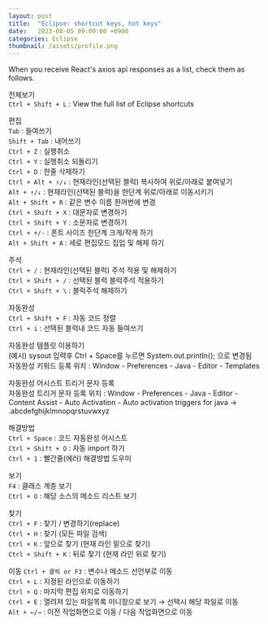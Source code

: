 ```yaml
---
layout: post
title:  "Eclipse: shortcut keys, hot keys"
date:   2023-08-05 09:00:00 +0900
categories: Eclipse
thumbnail: /assets/profile.png
---
```


When you receive React's axios api responses as a list, check them as follows.   
   
전체보기   
`Ctrl + Shift + L` : View the full list of Eclipse shortcuts   
   
편집   
`Tab` : 들여쓰기   
`Shift + Tab` : 내어쓰기   
`Ctrl + Z` : 실행취소   
`Ctrl + Y` : 실행취소 되돌리기   
`Ctrl + D` : 한줄 삭제하기   
`Ctrl + Alt + ↑/↓` : 현재라인(선택된 블럭) 복사하여 위로/아래로 붙여넣기   
`Alt + ↑/↓` : 현재라인(선택된 블럭)을 한단계 위로/아래로 이동시키기   
`Alt + Shift + R` : 같은 변수 이름 한꺼번에 변경   
`Ctrl + Shift + X` : 대문자로 변경하기   
`Ctrl + Shift + Y` : 소문자로 변경하기   
`Ctrl + +/-` : 폰트 사이즈 한단계 크게/작게 하기   
`Alt + Shift + A` : 세로 편집모드 집입 및 해제 하기   
   
주석   
`Ctrl + /` : 현재라인(선택된 블럭) 주석 적용 및 해제하기   
`Ctrl + Shift + /` : 선택된 블럭 블럭주석 적용하기   
`Ctrl + Shift + \` : 블럭주석 해제하기   
   
자동완성   
`Ctrl + Shift + F` : 자동 코드 정렬   
`Ctrl + i` : 선택된 블럭내 코드 자동 들여쓰기   
   
자동완성 템플릿 이용하기   
(예시) sysout 입력후 Ctrl + Space를 누르면 System.out.println(); 으로 변경됨   
자동완성 키워드 등록 위치 : Window - Preferences - Java - Editor - Templates   
   
자동완성 어시스트 트리거 문자 등록   
자동완성 트리거 문자 등록 위치 : Window - Preferences - Java - Editor - Content Assist - Auto Activation - Auto activation triggers for java → .abcdefghijklmnopqrstuvwxyz   
   
해결방법   
`Ctrl + Space` : 코드 자동완성 어시스트   
`Ctrl + Shift + O` : 자동 import 하기   
`Ctrl + 1` : 빨간줄(에러) 해결방법 도우미   
   
보기   
`F4` : 클래스 계층 보기   
`Ctrl + O` : 해당 소스의 메소드 리스트 보기   
   
찾기   
`Ctrl + F` : 찾기 / 변경하기(replace)   
`Ctrl + H` : 찾기 (모든 파일 검색)   
`Ctrl + K` : 앞으로 찾기 (현재 라인 밑으로 찾기)   
`Ctrl + Shift + K` : 뒤로 찾기 (현재 라인 위로 찾기)   
   
이동
`Ctrl + 클릭 or F3` : 변수나 메소드 선언부로 이동   
`Ctrl + L` : 지정된 라인으로 이동하기   
`Ctrl + Q` : 마지막 편집 위치로 이동하기   
`Ctrl + E` : 열려져 있는 파일목록 미니창으로 보기 → 선택시 해당 파일로 이동   
`Alt + ←/→` : 이전 작업화면으로 이동 / 다음 작업화면으로 이동   
